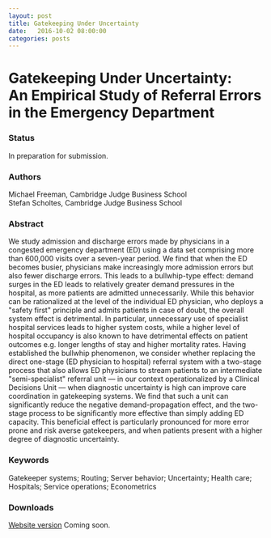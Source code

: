 ```yaml
---
layout: post
title: Gatekeeping Under Uncertainty
date:   2016-10-02 08:00:00
categories: posts
---
```


<h1 id="title">Gatekeeping Under Uncertainty:<br/>An Empirical Study of Referral Errors in the Emergency Department</h1>

### Status

In preparation for submission.

### Authors

Michael Freeman, Cambridge Judge Business School<br>
Stefan Scholtes, Cambridge Judge Business School

### Abstract

We study admission and discharge errors made by physicians in a congested emergency department (ED) using a data set comprising more than 600,000 visits over a seven-year period. We find that when the ED becomes busier, physicians make increasingly more admission errors but also fewer discharge errors. This leads to a bullwhip-type effect: demand surges in the ED leads to relatively greater demand pressures in the hospital, as more patients are admitted unnecessarily. While this behavior can be rationalized at the level of the individual ED physician, who deploys a "safety first" principle and admits patients in case of doubt, the overall system effect is detrimental. In particular, unnecessary use of specialist hospital services leads to higher system costs, while a higher level of hospital occupancy is also known to have detrimental effects on patient outcomes e.g. longer lengths of stay and higher mortality rates. Having established the bullwhip phenomenon, we consider whether replacing the direct one-stage (ED physician to hospital) referral system with a two-stage process that also allows ED physicians to stream patients to an intermediate "semi-specialist" referral unit — in our context operationalized by a Clinical Decisions Unit — when diagnostic uncertainty is high can improve care coordination in gatekeeping systems. We find that such a unit can significantly reduce the negative demand-propagation effect, and the two-stage process to be significantly more effective than simply adding ED capacity. This beneficial effect is particularly pronounced for more error prone and risk averse gatekeepers, and when patients present with a higher degree of diagnostic uncertainty.

### Keywords

Gatekeeper systems; Routing; Server behavior; Uncertainty; Health care; Hospitals; Service operations; Econometrics

### Downloads

[Website version](/research/articles/gatekeepingunderuncertainty_oct2016.pdf)
Coming soon.